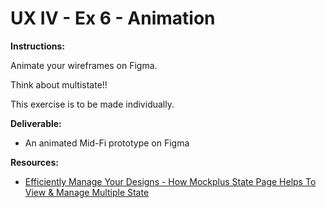 # UX IV - Ex 6 - Animation

**Instructions:** 

Animate your wireframes on Figma.

Think about multistate!!

This exercise is to be made individually. 

**Deliverable:** 

- An animated Mid-Fi prototype on Figma

**Resources:** 

- [Efficiently Manage Your Designs - How Mockplus State Page Helps To View & Manage Multiple State](https://help.mockplus.com/p/372)
